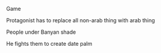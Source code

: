 Game

Protagonist has to replace all non-arab thing with arab thing

People under Banyan shade

He fights them to create date palm
